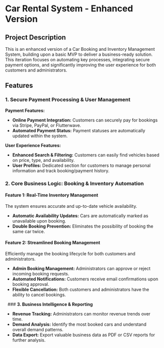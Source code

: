 # Car Rental System - Enhanced Version

## Project Description
This is an enhanced version of a Car Booking and Inventory Management System, building upon a basic MVP to deliver a business-ready solution. This iteration focuses on automating key processes, integrating secure payment options, and significantly improving the user experience for both customers and administrators.

## Features

### **1. Secure Payment Processing & User Management**

**Payment Features:**
- **Online Payment Integration:** Customers can securely pay for bookings via Stripe, PayPal, or Flutterwave.
- **Automated Payment Status:** Payment statuses are automatically updated within the system.

**User Experience Features:**
- **Enhanced Search & Filtering:** Customers can easily find vehicles based on price, type, and availability.
- **User Profiles:** Dedicated section for customers to manage personal information and track booking/payment history.

### **2. Core Business Logic: Booking & Inventory Automation**

#### **Feature 1: Real-Time Inventory Management**
The system ensures accurate and up-to-date vehicle availability.
- **Automatic Availability Updates:** Cars are automatically marked as unavailable upon booking.
- **Double Booking Prevention:** Eliminates the possibility of booking the same car twice.

#### **Feature 2: Streamlined Booking Management**
Efficiently manage the booking lifecycle for both customers and administrators.
- **Admin Booking Management:** Administrators can approve or reject incoming booking requests.
- **Automated Notifications:** Customers receive email confirmations upon booking approval.
- **Flexible Cancellation:** Both customers and administrators have the ability to cancel bookings.

  ### **3. Business Intelligence & Reporting**

- **Revenue Tracking:** Administrators can monitor revenue trends over time.
- **Demand Analysis:** Identify the most booked cars and understand overall demand patterns.
- **Data Export:** Export valuable business data as PDF or CSV reports for further analysis.

